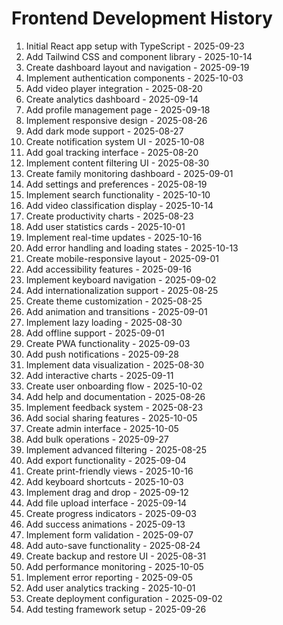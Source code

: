 # Frontend Development History

1. Initial React app setup with TypeScript - 2025-09-23
2. Add Tailwind CSS and component library - 2025-10-14
3. Create dashboard layout and navigation - 2025-09-19
4. Implement authentication components - 2025-10-03
5. Add video player integration - 2025-08-20
6. Create analytics dashboard - 2025-09-14
7. Add profile management page - 2025-09-18
8. Implement responsive design - 2025-08-26
9. Add dark mode support - 2025-08-27
10. Create notification system UI - 2025-10-08
11. Add goal tracking interface - 2025-08-20
12. Implement content filtering UI - 2025-08-30
13. Create family monitoring dashboard - 2025-09-01
14. Add settings and preferences - 2025-08-19
15. Implement search functionality - 2025-10-10
16. Add video classification display - 2025-10-14
17. Create productivity charts - 2025-08-23
18. Add user statistics cards - 2025-10-01
19. Implement real-time updates - 2025-10-16
20. Add error handling and loading states - 2025-10-13
21. Create mobile-responsive layout - 2025-09-01
22. Add accessibility features - 2025-09-16
23. Implement keyboard navigation - 2025-09-02
24. Add internationalization support - 2025-08-25
25. Create theme customization - 2025-08-25
26. Add animation and transitions - 2025-09-01
27. Implement lazy loading - 2025-08-30
28. Add offline support - 2025-09-01
29. Create PWA functionality - 2025-09-03
30. Add push notifications - 2025-09-28
31. Implement data visualization - 2025-08-30
32. Add interactive charts - 2025-09-11
33. Create user onboarding flow - 2025-10-02
34. Add help and documentation - 2025-08-26
35. Implement feedback system - 2025-08-23
36. Add social sharing features - 2025-10-05
37. Create admin interface - 2025-10-05
38. Add bulk operations - 2025-09-27
39. Implement advanced filtering - 2025-08-25
40. Add export functionality - 2025-09-04
41. Create print-friendly views - 2025-10-16
42. Add keyboard shortcuts - 2025-10-03
43. Implement drag and drop - 2025-09-12
44. Add file upload interface - 2025-09-14
45. Create progress indicators - 2025-09-03
46. Add success animations - 2025-09-13
47. Implement form validation - 2025-09-07
48. Add auto-save functionality - 2025-08-24
49. Create backup and restore UI - 2025-08-31
50. Add performance monitoring - 2025-10-05
51. Implement error reporting - 2025-09-05
52. Add user analytics tracking - 2025-10-01
53. Create deployment configuration - 2025-09-02
54. Add testing framework setup - 2025-09-26
